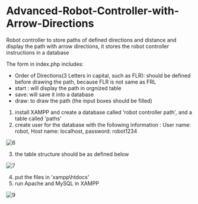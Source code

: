 # Advanced-Robot-Controller-with-Arrow-Directions

Robot controller to store paths of defined directions and distance and display the path with arrow directions, it stores the robot controller instructions in a database

The form in index.php includes:
* Order of Directions(3 Letters in capital, such as FLR): should be defined before drawing the path, because FLR is not same as FRL
* start : will display the path in orgnized table 
* save: will save it into a database 
* draw: to draw the path (the input boxes should be filled)

1. install XAMPP and create a database called 'robot controller path', and a table called 'paths'
2. create user for the database with the following information : User name: robot, Host name: localhost, password: robot1234

![6](https://user-images.githubusercontent.com/67188835/86248457-c97fb380-bb62-11ea-80c9-9403d94155dd.PNG)

3. the table structure should be as defined below

![7](https://user-images.githubusercontent.com/67188835/86248553-e6b48200-bb62-11ea-8e28-afe86ff743ba.PNG)

4. put the files in 'xampp\htdocs'
5. run Apache and MySQL in XAMPP

![9](https://user-images.githubusercontent.com/67188835/86249150-b91c0880-bb63-11ea-9b68-37e337940644.PNG)
